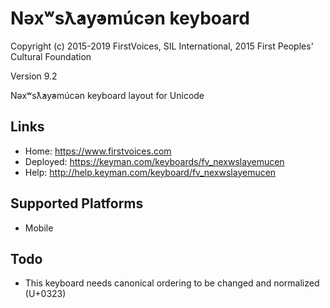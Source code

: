 Nəxʷsƛ̓ay̓əmúcən keyboard
======================

Copyright (c) 2015-2019 FirstVoices, SIL International, 2015 First Peoples' Cultural Foundation

Version 9.2

Nəxʷsƛ̓ay̓əmúcən keyboard layout for Unicode

Links
-----

 * Home:     <https://www.firstvoices.com>
 * Deployed: <https://keyman.com/keyboards/fv_nexwslayemucen>
 * Help:     <http://help.keyman.com/keyboard/fv_nexwslayemucen>
 
Supported Platforms
-------------------

 * Mobile

Todo
----

 * This keyboard needs canonical ordering to be changed and normalized (U+0323)
